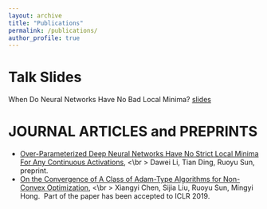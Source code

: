 ```yaml
---
layout: archive
title: "Publications"
permalink: /publications/
author_profile: true
---
```


<!---
{% if author.googlescholar %}
  You can also find my articles on <u><a href="{{author.googlescholar}}">my Google Scholar profile</a>.</u>
{% endif %}
-->

<!---
{% include base_path %}
-->

<!---
{% for post in site.publications reversed %}
  {% include archive-single.html %}
{% endfor %}
-->

# Talk Slides
When Do Neural Networks Have No Bad Local Minima? [slides](https://www.dropbox.com/s/zx2gnk7yb5hv2nk/RuoyuSun_andscape_public.pdf?dl=0)

# JOURNAL ARTICLES and PREPRINTS
* [Over-Parameterized Deep Neural Networks Have No Strict Local Minima For Any Continuous Activations](https://arxiv.org/pdf/1812.11039.pdf), <\br >
Dawei Li, Tian Ding, Ruoyu Sun, preprint. 
* [On the Convergence of A Class of Adam-Type Algorithms for Non-Convex Optimization](https://arxiv.org/abs/1808.02941), <\br >
Xiangyi Chen, Sijia Liu, Ruoyu Sun, Mingyi Hong.  Part of the paper has been accepted to ICLR 2019.
